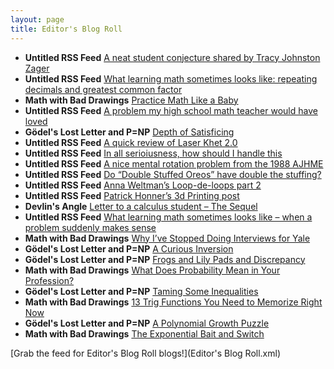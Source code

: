 ```yaml
---
layout: page
title: Editor's Blog Roll
---
```


* **Untitled RSS Feed** [A neat student conjecture shared by Tracy Johnston Zager](https://mikesmathpage.wordpress.com/2015/10/08/a-neat-student-conjecture-shared-by-tracy-johnston-zager/)
* **Untitled RSS Feed** [What learning math sometimes looks like:  repeating decimals and greatest common factor](https://mikesmathpage.wordpress.com/2015/10/07/what-learning-math-sometimes-looks-like-repeating-decimals-and-greatest-common-factor/)
* **Math with Bad Drawings** [Practice Math Like a Baby](http://mathwithbaddrawings.com/2015/10/07/practice-math-like-a-baby/)
* **Untitled RSS Feed** [A problem my high school math teacher would have loved](https://mikesmathpage.wordpress.com/2015/10/07/a-problem-my-high-school-math-teacher-would-have-loved/)
* **Gödel's Lost Letter and P=NP** [Depth of Satisficing](https://rjlipton.wordpress.com/2015/10/06/depth-of-satisficing/)
* **Untitled RSS Feed** [A quick review of Laser Khet 2.0](https://mikesmathpage.wordpress.com/2015/10/06/a-quick-review-of-laser-khet-2-0/)
* **Untitled RSS Feed** [In all serioiusness, how should I handle this](https://mikesmathpage.wordpress.com/2015/10/05/in-all-serioiusness-how-should-i-handle-this/)
* **Untitled RSS Feed** [A nice mental rotation problem from the 1988 AJHME](https://mikesmathpage.wordpress.com/2015/10/05/a-nice-mental-rotation-problem-from-the-1988-ajhme/)
* **Untitled RSS Feed** [Do “Double Stuffed Oreos” have double the stuffing?](https://mikesmathpage.wordpress.com/2015/10/04/do-double-stuffed-oreos-have-double-the-stuffing/)
* **Untitled RSS Feed** [Anna Weltman’s Loop-de-loops part 2](https://mikesmathpage.wordpress.com/2015/10/03/anna-weltmans-loop-de-loops-part-2/)
* **Untitled RSS Feed** [Patrick Honner’s 3d Printing post](https://mikesmathpage.wordpress.com/2015/10/02/patrick-honners-3d-printing-post/)
* **Devlin's Angle** [Letter to a calculus student – The Sequel](http://devlinsangle.blogspot.com/2015/10/letter-to-calculus-student-sequel.html)
* **Untitled RSS Feed** [What learning math sometimes looks like – when a problem suddenly makes sense](https://mikesmathpage.wordpress.com/2015/09/30/what-learning-math-sometimes-looks-like-when-a-problem-suddenly-makes-sense/)
* **Math with Bad Drawings** [Why I’ve Stopped Doing Interviews for Yale](http://mathwithbaddrawings.com/2015/09/30/why-ive-stopped-doing-interviews-for-yale/)
* **Gödel's Lost Letter and P=NP** [A Curious Inversion](https://rjlipton.wordpress.com/2015/09/28/a-curious-inversion/)
* **Gödel's Lost Letter and P=NP** [Frogs and Lily Pads and Discrepancy](https://rjlipton.wordpress.com/2015/09/24/frogs-and-lily-pads-and-discrepancy/)
* **Math with Bad Drawings** [What Does Probability Mean in Your Profession?](http://mathwithbaddrawings.com/2015/09/23/what-does-probability-mean-in-your-profession/)
* **Gödel's Lost Letter and P=NP** [Taming Some Inequalities](https://rjlipton.wordpress.com/2015/09/19/taming-some-inequalities/)
* **Math with Bad Drawings** [13 Trig Functions You Need to Memorize Right Now](http://mathwithbaddrawings.com/2015/09/16/13-trig-functions-you-need-to-memorize-right-now/)
* **Gödel's Lost Letter and P=NP** [A Polynomial Growth Puzzle](https://rjlipton.wordpress.com/2015/09/12/a-polynomial-growth-puzzle/)
* **Math with Bad Drawings** [The Exponential Bait and Switch](http://mathwithbaddrawings.com/2015/09/09/the-exponential-bait-and-switch/)

[Grab the feed for Editor's Blog Roll blogs!](Editor's Blog Roll.xml)
